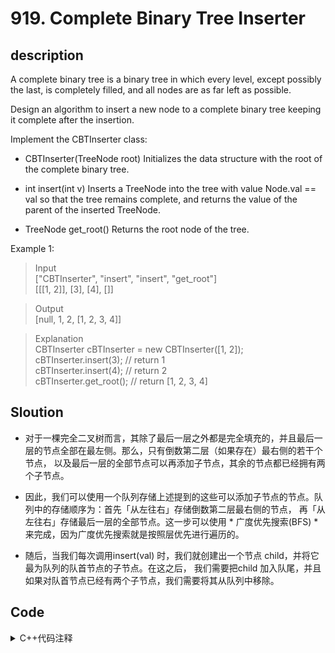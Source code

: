 # 919. Complete Binary Tree Inserter

## description

A complete binary tree is a binary tree in which every level, except possibly the last, is completely filled, and all nodes are as far left as possible.

Design an algorithm to insert a new node to a complete binary tree keeping it complete after the insertion.

Implement the CBTInserter class:

- CBTInserter(TreeNode root) Initializes the data structure with the root of the complete binary tree.

- int insert(int v) Inserts a TreeNode into the tree with value Node.val == val so that the tree remains complete, 
  and returns the value of the parent of the inserted TreeNode.
  
- TreeNode get_root() Returns the root node of the tree.

Example 1:

  > Input<br>["CBTInserter", "insert", "insert", "get_root"]
  <br>[[[1, 2]], [3], [4], []]
  
  > Output
  <br>[null, 1, 2, [1, 2, 3, 4]]

  >Explanation
  <br>CBTInserter cBTInserter = new CBTInserter([1, 2]);
  <br>cBTInserter.insert(3);  // return 1
  <br>cBTInserter.insert(4);  // return 2
  <br>cBTInserter.get_root(); // return [1, 2, 3, 4]


## Sloution

- 对于一棵完全二叉树而言，其除了最后一层之外都是完全填充的，并且最后一层的节点全部在最左侧。那么，只有倒数第二层（如果存在）最右侧的若干个节点，
以及最后一层的全部节点可以再添加子节点，其余的节点都已经拥有两个子节点。

- 因此，我们可以使用一个队列存储上述提到的这些可以添加子节点的节点。队列中的存储顺序为：首先「从左往右」存储倒数第二层最右侧的节点，
再「从左往右」存储最后一层的全部节点。这一步可以使用 * 广度优先搜索(BFS) * 来完成，因为广度优先搜索就是按照层优先进行遍历的。

- 随后，当我们每次调用insert(val) 时，我们就创建出一个节点 child，并将它最为队列的队首节点的子节点。在这之后，
我们需要把child 加入队尾，并且如果对队首节点已经有两个子节点，我们需要将其从队列中移除。



## Code

<details><br>
<summary>C++代码注释</summary><br>
  
```C++  
/**
 * Definition for a binary tree node.
 * struct TreeNode {
 *     int val;
 *     TreeNode *left;
 *     TreeNode *right;
 *     TreeNode() : val(0), left(nullptr), right(nullptr) {}
 *     TreeNode(int x) : val(x), left(nullptr), right(nullptr) {}
 *     TreeNode(int x, TreeNode *left, TreeNode *right) : val(x), left(left), right(right) {}
 * };
 */
class CBTInserter {
public:
    CBTInserter(TreeNode* root) {
        this->root = root;
        queue<TreeNode*> q;
        q.push(root);

        while(!q.empty()) {
            TreeNode* node = q.front();
            q.pop();
            if(node->left) q.push(node->left);
            if(node->right) q.push(node->right);

            if(!(node->left && node->right)) candidate.push(node);
        }
    }
    
    int insert(int val) {
        TreeNode* child = new TreeNode(val);
        TreeNode* node = candidate.front();
        int ret = node->val;
        if(!node->left) node->left = child;
        else {
            node->right = child;
            candidate.pop();
        }
        candidate.push(child);
        return ret;
    }
    
    TreeNode* get_root() {
        return root;
    }
private:
    TreeNode* root;
    queue<TreeNode*> candidate;

};

/**
 * Your CBTInserter object will be instantiated and called as such:
 * CBTInserter* obj = new CBTInserter(root);
 * int param_1 = obj->insert(val);
 * TreeNode* param_2 = obj->get_root();
 */
```
  
<detils>
